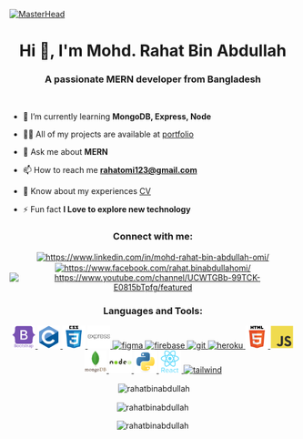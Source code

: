 [![MasterHead](https://i.ibb.co/DKqLWN7/git-Banner1.png)](https://rishavchanda.io)
<h1 align="center">Hi 👋, I'm Mohd. Rahat Bin Abdullah</h1>
<h3 align="center">A passionate MERN developer from Bangladesh</h3>
<!-- <img align="right" alt="Coding" width="400" src=""> -->
<br/>

<!-- <p align="left"> <img src="https://komarev.com/ghpvc/?username=rahat-bin-abdullah-omi&label=Profile%20views&color=0e75b6&style=flat" alt="rahatbinabdullah" /> </p> -->

- 🌱 I’m currently learning **MongoDB, Express, Node**

- 👨‍💻 All of my projects are available at [portfolio]()

- 💬 Ask me about **MERN**

- 📫 How to reach me **rahatomi123@gmail.com**

- 📄 Know about my experiences [CV]()

- ⚡ Fun fact **I Love to explore new technology**

<h3 align="middle">Connect with me:</h3>
<p align="middle">
<a href="https://www.linkedin.com/in/mohd-rahat-bin-abdullah-omi/" target="blank"><img align="center" src="https://raw.githubusercontent.com/rahuldkjain/github-profile-readme-generator/master/src/images/icons/Social/linked-in-alt.svg" alt="https://www.linkedin.com/in/mohd-rahat-bin-abdullah-omi/" height="30" width="40" /></a>
<a href="https://www.facebook.com/rahat.binabdullahomi/" target="blank"><img align="center" src="https://raw.githubusercontent.com/rahuldkjain/github-profile-readme-generator/master/src/images/icons/Social/facebook.svg" alt="https://www.facebook.com/rahat.binabdullahomi/" height="30" width="40" /></a>
<a href="https://www.youtube.com/channel/UCWTGBb-99TCK-E0815bTpfg/featured" target="blank"><img align="center" src="https://raw.githubusercontent.com/rahuldkjain/github-profile-readme-generator/master/src/images/icons/Social/youtube.svg" alt="https://www.youtube.com/channel/UCWTGBb-99TCK-E0815bTpfg/featured" height="30" width="40" /></a>
</p>

<h3 align="middle">Languages and Tools:</h3>
<p align="middle"> <a href="https://getbootstrap.com" target="_blank" rel="noreferrer"> <img src="https://raw.githubusercontent.com/devicons/devicon/master/icons/bootstrap/bootstrap-plain-wordmark.svg" alt="bootstrap" width="40" height="40"/> </a> <a href="https://www.cprogramming.com/" target="_blank" rel="noreferrer"> <img src="https://raw.githubusercontent.com/devicons/devicon/master/icons/c/c-original.svg" alt="c" width="40" height="40"/> </a> <a href="https://www.w3schools.com/css/" target="_blank" rel="noreferrer"> <img src="https://raw.githubusercontent.com/devicons/devicon/master/icons/css3/css3-original-wordmark.svg" alt="css3" width="40" height="40"/> </a> <a href="https://expressjs.com" target="_blank" rel="noreferrer"> <img src="https://raw.githubusercontent.com/devicons/devicon/master/icons/express/express-original-wordmark.svg" alt="express" width="40" height="40"/> </a> <a href="https://www.figma.com/" target="_blank" rel="noreferrer"> <img src="https://www.vectorlogo.zone/logos/figma/figma-icon.svg" alt="figma" width="40" height="40"/> </a> <a href="https://firebase.google.com/" target="_blank" rel="noreferrer"> <img src="https://www.vectorlogo.zone/logos/firebase/firebase-icon.svg" alt="firebase" width="40" height="40"/> </a> <a href="https://git-scm.com/" target="_blank" rel="noreferrer"> <img src="https://www.vectorlogo.zone/logos/git-scm/git-scm-icon.svg" alt="git" width="40" height="40"/> </a> <a href="https://heroku.com" target="_blank" rel="noreferrer"> <img src="https://www.vectorlogo.zone/logos/heroku/heroku-icon.svg" alt="heroku" width="40" height="40"/> </a> <a href="https://www.w3.org/html/" target="_blank" rel="noreferrer"> <img src="https://raw.githubusercontent.com/devicons/devicon/master/icons/html5/html5-original-wordmark.svg" alt="html5" width="40" height="40"/> </a> <a href="https://developer.mozilla.org/en-US/docs/Web/JavaScript" target="_blank" rel="noreferrer"> <img src="https://raw.githubusercontent.com/devicons/devicon/master/icons/javascript/javascript-original.svg" alt="javascript" width="40" height="40"/> </a> <a href="https://www.mongodb.com/" target="_blank" rel="noreferrer"> <img src="https://raw.githubusercontent.com/devicons/devicon/master/icons/mongodb/mongodb-original-wordmark.svg" alt="mongodb" width="40" height="40"/> </a> <a href="https://nodejs.org" target="_blank" rel="noreferrer"> <img src="https://raw.githubusercontent.com/devicons/devicon/master/icons/nodejs/nodejs-original-wordmark.svg" alt="nodejs" width="40" height="40"/> </a> <a href="https://www.python.org" target="_blank" rel="noreferrer"> <img src="https://raw.githubusercontent.com/devicons/devicon/master/icons/python/python-original.svg" alt="python" width="40" height="40"/> </a> <a href="https://reactjs.org/" target="_blank" rel="noreferrer"> <img src="https://raw.githubusercontent.com/devicons/devicon/master/icons/react/react-original-wordmark.svg" alt="react" width="40" height="40"/> </a> <a href="https://tailwindcss.com/" target="_blank" rel="noreferrer"> <img src="https://www.vectorlogo.zone/logos/tailwindcss/tailwindcss-icon.svg" alt="tailwind" width="40" height="40"/> </a> </p>

<p align="center">&nbsp;<img align="center" src="https://github-readme-stats.vercel.app/api?username=rahat-bin-abdullah-omi&show_icons=true&locale=en" alt="rahatbinabdullah" /></p>

<p align="center"><img align="center" src="https://github-readme-streak-stats.herokuapp.com/?user=rahat-bin-abdullah-omi&" alt="rahatbinabdullah" /></p>

<p align="center"><img align="center" src="https://github-readme-stats.vercel.app/api/top-langs?username=rahat-bin-abdullah-omi&show_icons=true&locale=en&layout=compact" alt="rahatbinabdullah" /></p>
